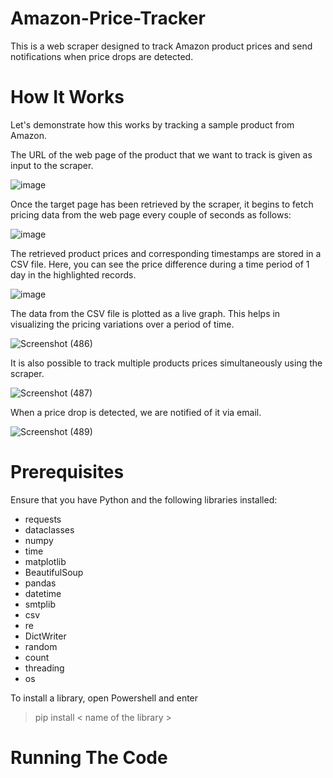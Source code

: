 # Amazon-Price-Tracker
This is a web scraper designed to track Amazon product prices and send notifications when price drops are detected.

# How It Works
Let's demonstrate how this works by tracking a sample product from Amazon.

The URL of the web page of the product that we want to track is given as input to the scraper. 

![image](https://user-images.githubusercontent.com/61287560/190400932-3b3ece0a-0a64-498e-8a5a-cf2048d3746b.png)
 
Once the target page has been retrieved by the scraper, it begins to fetch pricing data from the web page every couple of seconds as follows:

![image](https://user-images.githubusercontent.com/61287560/190401069-193fc6ac-4ae1-49fd-b37c-83a9cf05cf35.png)

The retrieved product prices and corresponding timestamps are stored in a CSV file. Here, you can see the price difference during a time period of 1 day in the highlighted records.

![image](https://user-images.githubusercontent.com/61287560/190401786-c38424c7-4365-43d5-8365-d86c9723c6d5.png)

The data from the CSV file is plotted as a live graph. This helps in visualizing the pricing variations over a period of time.

![Screenshot (486)](https://user-images.githubusercontent.com/61287560/190405066-74784c4f-da32-475d-89f5-89235b47ae07.png)

It is also possible to track multiple products prices simultaneously using the scraper.

![Screenshot (487)](https://user-images.githubusercontent.com/61287560/190409463-1b96392b-c29e-494c-ac41-35a9508af5f6.png)

When a price drop is detected, we are notified of it via email.

![Screenshot (489)](https://user-images.githubusercontent.com/61287560/190417012-9cc78013-f069-4917-94c6-1030a1ba0362.png)

# Prerequisites

Ensure that you have Python and the following libraries installed:

* requests
* dataclasses
* numpy
* time
* matplotlib
* BeautifulSoup
* pandas
* datetime
* smtplib
* csv
* re
* DictWriter
* random
* count
* threading
* os

To install a library, open Powershell and enter
> pip install < name of the library >

# Running The Code




